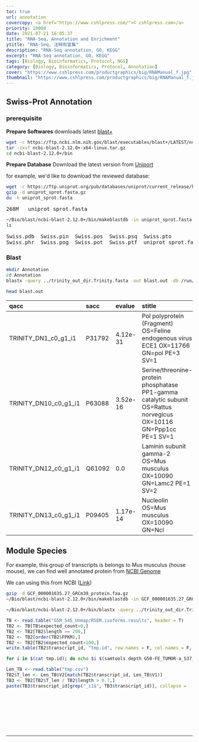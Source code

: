 ```yaml
---
toc: true
url: annotation
covercopy: <a href="https://www.cshlpress.com/">© cshlpress.com</a>
priority: 10000
date: 2021-07-21 16:05:37
title: "RNA-Seq, Annotation and Enrichment"
ytitle: "RNA-Seq, 注释和富集"
description: "RNA-Seq annotation, GO, KEGG"
excerpt: "RNA-Seq annotation, GO, KEGG"
tags: [Biology, Bioinformatics, Protocol, NGS]
category: [Biology, Bioinformatics, Protocol, Annotation]
cover: "https://www.cshlpress.com/productgraphics/big/RNAManual_f.jpg"
thumbnail: "https://www.cshlpress.com/productgraphics/big/RNAManual_f.jpg"
---
```


## Swiss-Prot Annotation

### prerequisite

**Prepare Softwares**
downloads latest [blast+](https://ftp.ncbi.nlm.nih.gov/blast/executables/blast+/LATEST/)
```bash
wget -c https://ftp.ncbi.nlm.nih.gov/blast/executables/blast+/LATEST/ncbi-blast-2.12.0+-x64-linux.tar.gz
tar -zxvf ncbi-blast-2.12.0+-x64-linux.tar.gz
cd ncbi-blast-2.12.0+/bin
```


**Prepare Database**
Download the latest version from [Uniport](https://www.uniprot.org/downloads)

for example, we'd like to download the reviewed database:
```bash
wget -c https://ftp.uniprot.org/pub/databases/uniprot/current_release/knowledgebase/complete/uniprot_sprot.fasta.gz
gzip -d uniprot_sprot.fasta.gz
du -h uniprot_sprot.fasta
```

<pre>268M	uniprot_sprot.fasta</pre>

```bash
~/Bio/blast/ncbi-blast-2.12.0+/bin/makeblastdb -in uniprot_sprot.fasta  -dbtype prot -parse_seqids -out Swiss
ls
```
<pre>
Swiss.pdb  Swiss.pin  Swiss.pos  Swiss.psq  Swiss.pto
Swiss.phr  Swiss.pog  Swiss.pot  Swiss.ptf  uniprot_sprot.fasta
</pre>

### Blast
```bash
mkdir Annotation
cd Annotation
blastx -query ../trinity_out_dir.Trinity.fasta -out blast.out -db /run/media/ken/BackUP/blastdb/Swiss -outfmt "6 qacc sacc evalue stitle sblastname" -evalue 1e-5 -max_target_seqs 1 -num_threads 8 -max_hsps 1

head blast.out
```
|qacc|sacc|evalue|stitle|sblastname|
|:-|:-|:-|:-|:-|
TRINITY_DN1_c0_g1_i1|P31792|4.12e-31|Pol polyprotein (Fragment) OS=Feline endogenous virus ECE1 OX=11766 GN=pol PE=3 SV=1|N/A
TRINITY_DN10_c0_g1_i1|P63088|3.52e-16|Serine/threonine-protein phosphatase PP1-gamma catalytic subunit OS=Rattus norvegicus OX=10116 GN=Ppp1cc PE=1 SV=1|N/A
TRINITY_DN12_c0_g1_i1|Q61092|0.0|Laminin subunit gamma-2 OS=Mus musculus OX=10090 GN=Lamc2 PE=1 SV=2|N/A
TRINITY_DN13_c0_g1_i1|P09405|1.17e-14|Nucleolin OS=Mus musculus OX=10090 GN=Ncl


## Module Species

For example, this group of transcripts is belongs to Mus musculus (house mouse), we can find well annotated protein from [NCBI Genome](https://www.ncbi.nlm.nih.gov/genome/?term=txid10090[orgn])

We can using this from NCBI ([Link](https://ftp.ncbi.nlm.nih.gov/genomes/all/GCF/000/001/635/GCF_000001635.27_GRCm39/GCF_000001635.27_GRCm39_protein.faa.gz))

```bash
gzip -d GCF_000001635.27_GRCm39_protein.faa.gz
~/Bio/blast/ncbi-blast-2.12.0+/bin/makeblastdb -in GCF_000001635.27_GRCm39_protein.faa  -dbtype prot -parse_seqids -out Mus_musculus

~/Bio/blast/ncbi-blast-2.12.0+/bin/blastx -query ../trinity_out_dir.Trinity.fasta -out blast.out_Mus -db /run/media/ken/BackUP/blastdb/Swiss -outfmt "6 qacc sacc evalue stitle sblastname" -evalue 1e-5 -max_target_seqs 1 -num_threads 8 -max_hsps 1

```



```r
TB <- read.table("G5M_S45_Unmap/RSEM.isoforms.results", header = T)
TB2 <- TB[TB$expected_count>0,]
TB2 <- TB2[TB2$length >= 200,]
TB2 <- TB2[order(TB2$FPKM),]
TB2 <- TB2[TB2$expected_count>100,]
write.table(TB2$transcript_id, "tmp.id", row.names = F, col.names = F, quote = F)
```
```bash
for i in $(cat tmp.id); do echo $i $(samtools depth G50-FE_TUMOR-a_S37_Unmap/sorted.bam -r $i|wc -l ); done > tmp.cs
```
```r
Len_TB <- read.table("tmp.csv")
TB2$T_len <- Len_TB$V2[match(TB2$transcript_id, Len_TB$V1)]
TB3 <- TB2[TB2$T_len / TB2$length > 0.7,]
paste(TB3$transcript_id[grep("_i1$", TB3$transcript_id)], collapse =   "|")










```
























---
